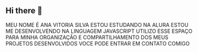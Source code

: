 ## Hi there 👋
MEU NOME É ANA VITORIA SILVA
ESTOU ESTUDANDO NA ALURA
ESTOU ME DESENVOLVENDO NA LINGUAGEM JAVASCRIPT
UTILIZO ESSE ESPAÇO PARA MINHA ORGANIZAÇÃO E COMPARTILHAMENTO DOS MEUS PROJETOS DESENVOLVIDOS
VOCE PODE ENTRAR EM CONTATO COMIGO
<!--
**AVSF/AVSF** is a ✨ _special_ ✨ repository because its `README.md` (this file) appears on your GitHub profile.

Here are some ideas to get you started:

- 🔭 I’m currently working on ...
- 🌱 I’m currently learning ...
- 👯 I’m looking to collaborate on ...
- 🤔 I’m looking for help with ...
- 💬 Ask me about ...
- 📫 How to reach me: ...
- 😄 Pronouns: ...
- ⚡ Fun fact: ...
-->
